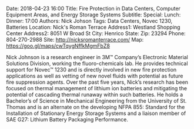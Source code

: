 Date: 2018-04-23 16:00
Title: Fire Protection in Data Centers, Computer Equipment Areas, and Energy Storage Systems
Subtitle: 
Special: 
Lunch:
Dinner: 17:00
Authors: Nick Johson
Tags: Data Centers, Novec 1230, Batteries
Location: Nick's Roman Terrace
Address1: Westland Shopping Center
Address2: 8051 W Broad St
City: Henrico
State: 
Zip: 23294
Phone: 804-270-2988
Site: http://nicksromanterrace.com/
Map: https://goo.gl/maps/cwTqygNffkMgmFbZ8

Nick Johnson is a research engineer in 3M™ Company’s Electronic Material Solutions Division, working the fluoro-chemicals lab. He provides technical support for Novec™ 1230 and is directly involved in new fire protection applications as well as vetting of new novel fluids with potential as future fire suppression agents. Over the past five years, Nick’s research has been focused on thermal management of lithium ion batteries and mitigating the potential of cascading thermal runaway within such batteries. He holds a Bachelor’s of Science in Mechanical Engineering from the University of St. Thomas and is an alternate on the developing NFPA 855: Standard for the Installation of Stationary Energy Storage Systems and a liaison member of SAE G27: Lithium Battery Packaging Performance.
